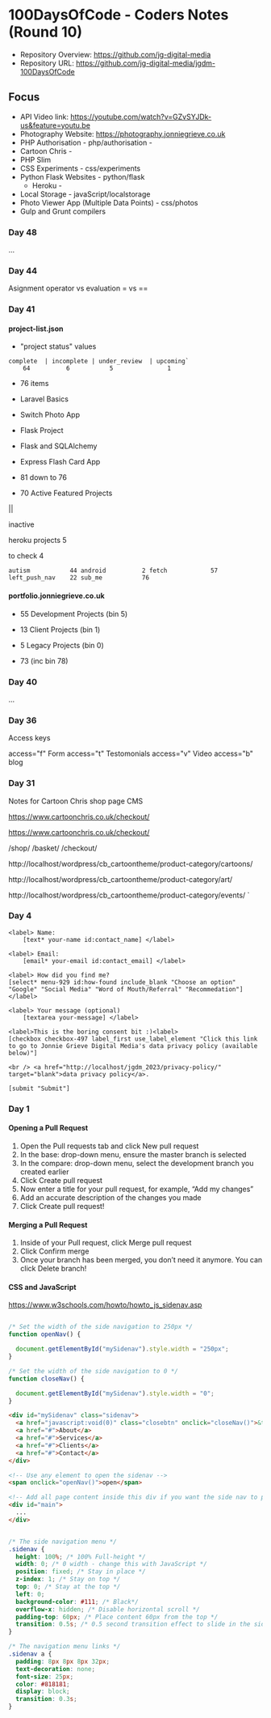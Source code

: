 # 100DaysOfCode - Coders Notes (Round 10)

+ Repository Overview: https://github.com/jg-digital-media
+ Repository URL: https://github.com/jg-digital-media/jgdm-100DaysOfCode

## Focus
+ API Video link:  https://youtube.com/watch?v=GZvSYJDk-us&feature=youtu.be
+ Photography Website: https://photography.jonniegrieve.co.uk
+ PHP Authorisation - php/authorisation - 
+ Cartoon Chris - 
+ PHP Slim 
+ CSS Experiments - css/experiments
+ Python Flask Websites - python/flask
  + Heroku - 
+ Local Storage - javaScript/localstorage
+ Photo Viewer App (Multiple Data Points) - css/photos
+ Gulp and Grunt compilers

### Day 48

...

### Day 44

Asignment operator vs evaluation  = vs == 

### Day 41

#### project-list.json

 + "project status"  values


```
complete  | incomplete | under_review  | upcoming`
    64	     	6	     	5	         	1		
```

+ 76 items


 + Laravel Basics
 + Switch Photo App
 + Flask Project
 + Flask and SQLAlchemy
 + Express Flash Card App

+ 81 down to 76

+ 70 Active Featured Projects 

||


inactive

heroku projects 5


to check 4

`
autism		     44
android   	     2
fetch		     57
left_push_nav    22
sub_me		     76
`

#### portfolio.jonniegrieve.co.uk


+ 55 Development Projects (bin 5)
+ 13 Client Projects (bin 1)
+ 5 Legacy Projects (bin 0)

+ 73 (inc bin 78)






### Day 40

...

### Day 36


Access keys  


access="f"  Form
access="t" Testomonials
access="v" Video
access="b" blog


### Day 31

Notes for Cartoon Chris shop page  CMS



https://www.cartoonchris.co.uk/checkout/

https://www.cartoonchris.co.uk/checkout/


/shop/
/basket/
/checkout/



http://localhost/wordpress/cb_cartoontheme/product-category/cartoons/


http://localhost/wordpress/cb_cartoontheme/product-category/art/

http://localhost/wordpress/cb_cartoontheme/product-category/events/
`



### Day 4

```
<label> Name:
    [text* your-name id:contact_name] </label>

<label> Email:
    [email* your-email id:contact_email] </label>

<label> How did you find me?
[select* menu-929 id:how-found include_blank "Choose an option" "Google" "Social Media" "Word of Mouth/Referral" "Recommedation"]</label>

<label> Your message (optional)
    [textarea your-message] </label>

<label>This is the boring consent bit :)<label>
[checkbox checkbox-497 label_first use_label_element "Click this link to go to Jonnie Grieve Digital Media's data privacy policy (available below)"]

<br /> <a href="http://localhost/jgdm_2023/privacy-policy/" target="blank">data privacy policy</a>.

[submit "Submit"]
```


### Day 1




#### Opening a Pull Request

1. Open the Pull requests tab and click New pull request
2. In the base: drop-down menu, ensure the master branch is selected
3. In the compare: drop-down menu, select the development branch you created earlier
4. Click Create pull request
5. Now enter a title for your pull request, for example, “Add my changes”
6. Add an accurate description of the changes you made
7. Click Create pull request!

#### Merging a Pull Request

1. Inside of your Pull request, click Merge pull request
2. Click Confirm merge
3. Once your branch has been merged, you don’t need it anymore. You can click Delete branch!

#### CSS and JavaScript

https://www.w3schools.com/howto/howto_js_sidenav.asp


```javascript

/* Set the width of the side navigation to 250px */
function openNav() {

  document.getElementById("mySidenav").style.width = "250px";
}

/* Set the width of the side navigation to 0 */
function closeNav() {

  document.getElementById("mySidenav").style.width = "0";
}

```

```html
<div id="mySidenav" class="sidenav">
  <a href="javascript:void(0)" class="closebtn" onclick="closeNav()">&times;</a>
  <a href="#">About</a>
  <a href="#">Services</a>
  <a href="#">Clients</a>
  <a href="#">Contact</a>
</div>

<!-- Use any element to open the sidenav -->
<span onclick="openNav()">open</span>

<!-- Add all page content inside this div if you want the side nav to push page content to the right (not used if you only want the sidenav to sit on top of the page -->
<div id="main">
  ...
</div>
```


```css

/* The side navigation menu */
.sidenav {
  height: 100%; /* 100% Full-height */
  width: 0; /* 0 width - change this with JavaScript */
  position: fixed; /* Stay in place */
  z-index: 1; /* Stay on top */
  top: 0; /* Stay at the top */
  left: 0;
  background-color: #111; /* Black*/
  overflow-x: hidden; /* Disable horizontal scroll */
  padding-top: 60px; /* Place content 60px from the top */
  transition: 0.5s; /* 0.5 second transition effect to slide in the sidenav */
}

/* The navigation menu links */
.sidenav a {
  padding: 8px 8px 8px 32px;
  text-decoration: none;
  font-size: 25px;
  color: #818181;
  display: block;
  transition: 0.3s;
}
